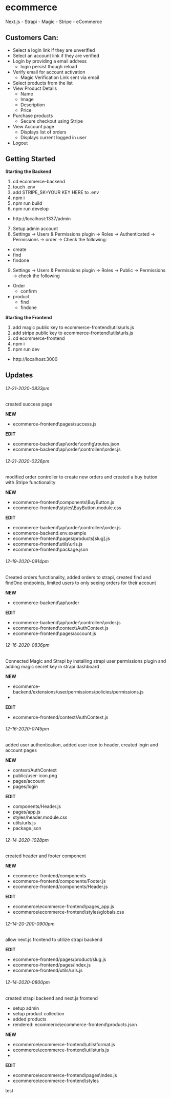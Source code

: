 # ecommerce
Next.js - Strapi - Magic - Stripe - eCommerce

## Customers Can:
* Select a login link if they are unverified
* Select an account link if they are verified
* Login by providing a email address
  - login persist though reload
* Verify email for account activation
  - Magic Verification Link sent via email
* Select products from the list
* View Product Details
  - Name
  - Image
  - Description
  - Price
* Purchase products
  - Secure checkout using Stripe
* View Account page
  - Displays list of orders
  - Displays current logged in user
* Logout

## Getting Started
**Starting the Backend**
1. cd ecommerce-backend
2. touch .env
3. add STRIPE_SK=YOUR KEY HERE to .env
4. npm i
5. npm run build
6. npm run develop
  - http://localhost:1337/admin
7. Setup admin account
8. Settings -> Users & Permissions plugin -> Roles -> Authenticated -> Permissions -> order -> Check the following:
  - create
  - find
  - findone
9. Settings -> Users & Permissions plugin -> Roles -> Public -> Permissions -> check the following
  - Order
    - confirm
  - product
    - find
    - findone

**Starting the Frontend**

1. add magic public key to ecommerce-frontend\utils\urls.js
2. add stripe public key to ecommerce-frontend\utils\urls.js
3. cd ecommerce-frontend
4. npm i
5. npm run dev
  - http://localhost:3000

## Updates

###### 12-21-2020-0833pm
created success page

**NEW**
* ecommerce-frontend\pages\success.js

**EDIT**
* ecommerce-backend\api\order\config\routes.json
* ecommerce-backend\api\order\controllers\order.js

###### 12-21-2020-0226pm 
modified order controller to create new orders and created a buy button with Stripe functionality 

**NEW**
* ecommerce-frontend\components\BuyButton.js
* ecommerce-frontend\styles\BuyButton.module.css

**EDIT**
* ecommerce-backend\api\order\controllers\order.js
* ecommerce-backend\.env.example
* ecommerce-frontend\pages\products\[slug].js
* ecommerce-frontend\utils\urls.js
* ecommerce-frontend\package.json


###### 12-19-2020-0914pm
Created orders functionality, added orders to strapi, created find and findOne endpoints, limited users to only seeing orders for their account

**NEW**
* ecommerce-backend\api\order

**EDIT**
* ecommerce-backend\api\order\controllers\order.js
* ecommerce-frontend\context\AuthContext.js
* ecommerce-frontend\pages\account.js

###### 12-16-2020-0836pm
Connected Magic and Strapi by installing strapi user permissions plugin and adding magic secret key in strapi dashboard

**NEW**
* ecommerce-backend/extensions/user/permissions/policies/permissions.js
* 
**EDIT**
* ecommerce-frontend/context/AuthContext.js

###### 12-16-2020-0745pm
added user authentication, added user icon to header, created login and account pages

**NEW**
* context/AuthContext
* public/user-icon.png
* pages/account
* pages/login

**EDIT**
* components/Header.js
* pages/app.js
* styles/header.module.css
* utils/urls.js
* package.json

###### 12-14-2020-1028pm
created header and footer component

**NEW** 
* ecommerce-frontend/components
* ecommerce-frontend/components/Footer.js
* ecommerce-frontend/components/Header.js

**EDIT**
* ecommerce\ecommerce-frontend\pages\_app.js
* ecommerce\ecommerce-frontend\styles\globals.css

###### 12-14-20-200-0900pm
allow next.js frontend to utilize strapi backend

**EDIT**
* ecommerce-frontend/pages/product/slug.js
* ecommerce-frontend/pages/index.js
* ecommerce-frontend/utils/urls.js

###### 12-14-2020-0800pm
created strapi backend and next.js frontend
* setup admin
* setup product collection
* added products
* rendered: ecommerce\ecommerce-frontend\products.json

**NEW**
* ecommerce\ecommerce-frontend\utils\format.js
* ecommerce\ecommerce-frontend\utils\urls.js
* 
**EDIT**
* ecommerce\ecommerce-frontend\pages\index.js
* ecommerce\ecommerce-frontend\styles

test